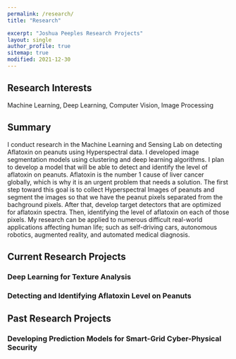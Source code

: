 ```yaml
---
permalink: /research/
title: "Research"

excerpt: "Joshua Peeples Research Projects"
layout: single
author_profile: true
sitemap: true
modified: 2021-12-30
---
```

## Research Interests
 Machine Learning, Deep Learning, Computer Vision, Image Processing
## Summary
I conduct research in the Machine Learning and Sensing Lab on detecting Aflatoxin on peanuts using Hyperspectral data. I developed image segmentation models using clustering and deep learning algorithms. I plan to develop a model that will be able to detect and identify the level of aflatoxin on peanuts. Aflatoxin is the number 1 cause of liver cancer globally, which is why it is an urgent problem that needs a solution. The first step toward this goal is to collect Hyperspectral Images of peanuts and segment the images so that we have the peanut pixels separated from the bachground pixels. After that, develop target detectors that are optimized for aflatoxin spectra. Then, identifying the level of aflatoxin on each of those pixels. My research can be applied to numerous difficult real-world applications affecting human life; such as self-driving cars, autonomous robotics, augmented reality, and automated medical diagnosis.  

## Current Research Projects

### Deep Learning for Texture Analysis

### Detecting and Identifying Aflatoxin Level on Peanuts

## Past Research Projects

### Developing Prediction Models for Smart-Grid Cyber-Physical Security

